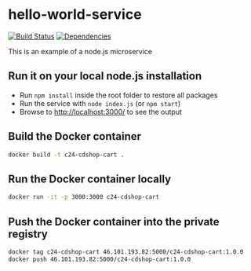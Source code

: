 # hello-world-service

[![Build Status](https://travis-ci.org/c24-microws-jan/c24-cdshop-cart.svg)](https://travis-ci.org/c24-microws-jan/c24-cdshop-cart)
[![Dependencies](https://david-dm.org/c24-microws-jan/c24-cdshop-cart.svg)](https://david-dm.org/badges/shields)

This is an example of a node.js microservice

## Run it on your local node.js installation

* Run `npm install` inside the root folder to restore all packages
* Run the service with `node index.js` (or `npm start`)
* Browse to [http://localhost:3000/](http://localhost:3000/) to see the output

## Build the Docker container

~~~ sh
docker build -t c24-cdshop-cart .
~~~

## Run the Docker container locally

~~~ sh
docker run -it -p 3000:3000 c24-cdshop-cart
~~~

## Push the Docker container into the private registry

~~~ sh
docker tag c24-cdshop-cart 46.101.193.82:5000/c24-cdshop-cart:1.0.0
docker push 46.101.193.82:5000/c24-cdshop-cart:1.0.0
~~~
